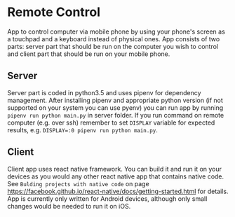 # Remote Control
App to control computer via mobile phone by using your phone's screen as a
touchpad and a keyboard instead of physical ones. App consists of two parts:
server part that should be run on the computer you wish to control and client
part that should be run on your mobile phone.

## Server
Server part is coded in python3.5 and uses pipenv for dependency management.
After installing pipenv and appropriate python version (if not supported on your
system you can use pyenv) you can run app by running `pipenv run python main.py`
in server folder. If you run command on remote computer (e.g. over ssh) remember
to set `DISPLAY` variable for expected results, e.g. `DISPLAY=:0 pipenv run
python main.py`.

## Client
Client app uses react native framework. You can build it and run it on your
devices as you would any other react native app that contains native code.
See `Bulding projects with native code` on page
https://facebook.github.io/react-native/docs/getting-started.html for details.
App is currently only written for Android devices, although only small changes
would be needed to run it on iOS.
